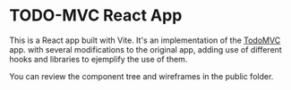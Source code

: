 # TODO-MVC React App

This is a React app built with Vite.
It's an implementation of the [TodoMVC](http://todomvc.com/) app. with several modifications to the original app, adding use of different hooks and libraries to ejemplify the use of them.

You can review the component tree and wireframes in the public folder.
